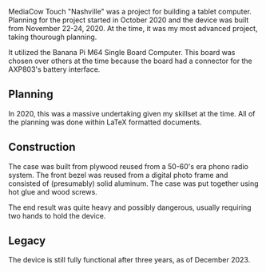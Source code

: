 MediaCow Touch "Nashville" was a project for building a tablet computer. Planning for the project started in October 2020 and the device was built from November 22-24, 2020. At the time, it was my most advanced project, taking thourough planning.

It utilized the Banana Pi M64 Single Board Computer. This board was chosen over others at the time because the board had a connector for the AXP803's battery interface.

## Planning
In 2020, this was a massive undertaking given my skillset at the time. All of the planning was done within LaTeX formatted documents. 

## Construction
The case was built from plywood reused from a 50-60's era phono radio system. The front bezel was reused from a digital photo frame and consisted of (presumably) solid aluminum. The case was put together using hot glue and wood screws.

The end result was quite heavy and possibly dangerous, usually requiring two hands to hold the device. 

## Legacy 

The device is still fully functional after three years, as of December 2023. 
